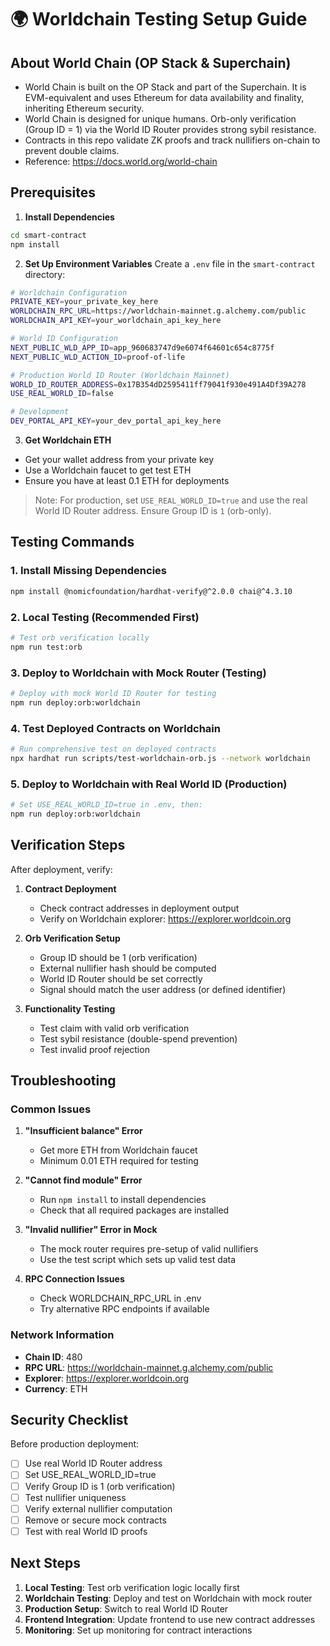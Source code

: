 # 🌍 Worldchain Testing Setup Guide

## About World Chain (OP Stack & Superchain)
- World Chain is built on the OP Stack and part of the Superchain. It is EVM-equivalent and uses Ethereum for data availability and finality, inheriting Ethereum security.
- World Chain is designed for unique humans. Orb-only verification (Group ID = 1) via the World ID Router provides strong sybil resistance.
- Contracts in this repo validate ZK proofs and track nullifiers on-chain to prevent double claims.
- Reference: https://docs.world.org/world-chain

## Prerequisites

1. **Install Dependencies**
```bash
cd smart-contract
npm install
```

2. **Set Up Environment Variables**
Create a `.env` file in the `smart-contract` directory:

```bash
# Worldchain Configuration
PRIVATE_KEY=your_private_key_here
WORLDCHAIN_RPC_URL=https://worldchain-mainnet.g.alchemy.com/public
WORLDCHAIN_API_KEY=your_worldchain_api_key_here

# World ID Configuration
NEXT_PUBLIC_WLD_APP_ID=app_960683747d9e6074f64601c654c8775f
NEXT_PUBLIC_WLD_ACTION_ID=proof-of-life

# Production World ID Router (Worldchain Mainnet)
WORLD_ID_ROUTER_ADDRESS=0x17B354dD2595411ff79041f930e491A4Df39A278
USE_REAL_WORLD_ID=false

# Development
DEV_PORTAL_API_KEY=your_dev_portal_api_key_here
```

3. **Get Worldchain ETH**
- Get your wallet address from your private key
- Use a Worldchain faucet to get test ETH
- Ensure you have at least 0.1 ETH for deployments

> Note: For production, set `USE_REAL_WORLD_ID=true` and use the real World ID Router address. Ensure Group ID is `1` (orb-only).

## Testing Commands

### 1. Install Missing Dependencies
```bash
npm install @nomicfoundation/hardhat-verify@^2.0.0 chai@^4.3.10
```

### 2. Local Testing (Recommended First)
```bash
# Test orb verification locally
npm run test:orb
```

### 3. Deploy to Worldchain with Mock Router (Testing)
```bash
# Deploy with mock World ID Router for testing
npm run deploy:orb:worldchain
```

### 4. Test Deployed Contracts on Worldchain
```bash
# Run comprehensive test on deployed contracts
npx hardhat run scripts/test-worldchain-orb.js --network worldchain
```

### 5. Deploy to Worldchain with Real World ID (Production)
```bash
# Set USE_REAL_WORLD_ID=true in .env, then:
npm run deploy:orb:worldchain
```

## Verification Steps

After deployment, verify:

1. **Contract Deployment**
   - Check contract addresses in deployment output
   - Verify on Worldchain explorer: https://explorer.worldcoin.org

2. **Orb Verification Setup**
   - Group ID should be 1 (orb verification)
   - External nullifier hash should be computed
   - World ID Router should be set correctly
   - Signal should match the user address (or defined identifier)

3. **Functionality Testing**
   - Test claim with valid orb verification
   - Test sybil resistance (double-spend prevention)
   - Test invalid proof rejection

## Troubleshooting

### Common Issues

1. **"Insufficient balance" Error**
   - Get more ETH from Worldchain faucet
   - Minimum 0.01 ETH required for testing

2. **"Cannot find module" Error**
   - Run `npm install` to install dependencies
   - Check that all required packages are installed

3. **"Invalid nullifier" Error in Mock**
   - The mock router requires pre-setup of valid nullifiers
   - Use the test script which sets up valid test data

4. **RPC Connection Issues**
   - Check WORLDCHAIN_RPC_URL in .env
   - Try alternative RPC endpoints if available

### Network Information

- **Chain ID**: 480
- **RPC URL**: https://worldchain-mainnet.g.alchemy.com/public
- **Explorer**: https://explorer.worldcoin.org
- **Currency**: ETH

## Security Checklist

Before production deployment:

- [ ] Use real World ID Router address
- [ ] Set USE_REAL_WORLD_ID=true
- [ ] Verify Group ID is 1 (orb verification)
- [ ] Test nullifier uniqueness
- [ ] Verify external nullifier computation
- [ ] Remove or secure mock contracts
- [ ] Test with real World ID proofs

## Next Steps

1. **Local Testing**: Test orb verification logic locally first
2. **Worldchain Testing**: Deploy and test on Worldchain with mock router
3. **Production Setup**: Switch to real World ID Router
4. **Frontend Integration**: Update frontend to use new contract addresses
5. **Monitoring**: Set up monitoring for contract interactions
